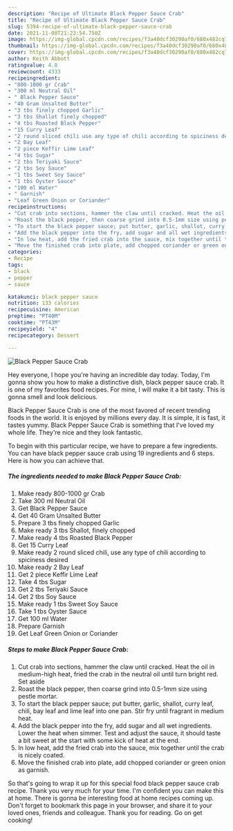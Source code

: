 ```yaml
---
description: "Recipe of Ultimate Black Pepper Sauce Crab"
title: "Recipe of Ultimate Black Pepper Sauce Crab"
slug: 5394-recipe-of-ultimate-black-pepper-sauce-crab
date: 2021-11-08T21:23:54.750Z
image: https://img-global.cpcdn.com/recipes/f3a40dcf30290af0/680x482cq70/black-pepper-sauce-crab-recipe-main-photo.jpg
thumbnail: https://img-global.cpcdn.com/recipes/f3a40dcf30290af0/680x482cq70/black-pepper-sauce-crab-recipe-main-photo.jpg
cover: https://img-global.cpcdn.com/recipes/f3a40dcf30290af0/680x482cq70/black-pepper-sauce-crab-recipe-main-photo.jpg
author: Keith Abbott
ratingvalue: 4.8
reviewcount: 4333
recipeingredient:
- "800-1000 gr Crab"
- "300 ml Neutral Oil"
- " Black Pepper Sauce"
- "40 Gram Unsalted Butter"
- "3 tbs finely chopped Garlic"
- "3 tbs Shallot finely chopped"
- "4 tbs Roasted Black Pepper"
- "15 Curry Leaf"
- "2 round sliced chili use any type of chili according to spiciness desired"
- "2 Bay Leaf"
- "2 piece Keffir Lime Leaf"
- "4 tbs Sugar"
- "2 tbs Teriyaki Sauce"
- "2 tbs Soy Sauce"
- "1 tbs Sweet Soy Sauce"
- "1 tbs Oyster Sauce"
- "100 ml Water"
- " Garnish"
- "Leaf Green Onion or Coriander"
recipeinstructions:
- "Cut crab into sections, hammer the claw until cracked. Heat the oil in medium-high heat, fried the crab in the neutral oil until turn bright red. Set aside"
- "Roast the black pepper, then coarse grind into 0.5-1mm size using pestle mortar."
- "To start the black pepper sauce; put butter, garlic, shallot, curry leaf, chili, bay leaf and lime leaf into one pan. Stir fry until fragrant in medium heat."
- "Add the black pepper into the fry, add sugar and all wet ingredients. Lower the heat when simmer. Test and adjust the sauce, it should taste a bit sweet at the start with some kick of heat at the end."
- "In low heat, add the fried crab into the sauce, mix together until the crab is nicely coated."
- "Move the finished crab into plate, add chopped coriander or green onion as garnish."
categories:
- Recipe
tags:
- black
- pepper
- sauce

katakunci: black pepper sauce 
nutrition: 133 calories
recipecuisine: American
preptime: "PT40M"
cooktime: "PT43M"
recipeyield: "4"
recipecategory: Dessert

---
```



![Black Pepper Sauce Crab](https://img-global.cpcdn.com/recipes/f3a40dcf30290af0/680x482cq70/black-pepper-sauce-crab-recipe-main-photo.jpg)

Hey everyone, I hope you're having an incredible day today. Today, I'm gonna show you how to make a distinctive dish, black pepper sauce crab. It is one of my favorites food recipes. For mine, I will make it a bit tasty. This is gonna smell and look delicious.



Black Pepper Sauce Crab is one of the most favored of recent trending foods in the world. It is enjoyed by millions every day. It is simple, it is fast, it tastes yummy. Black Pepper Sauce Crab is something that I've loved my whole life. They're nice and they look fantastic.


To begin with this particular recipe, we have to prepare a few ingredients. You can have black pepper sauce crab using 19 ingredients and 6 steps. Here is how you can achieve that.

<!--inarticleads1-->

##### The ingredients needed to make Black Pepper Sauce Crab:

1. Make ready 800-1000 gr Crab
1. Take 300 ml Neutral Oil
1. Get  Black Pepper Sauce
1. Get 40 Gram Unsalted Butter
1. Prepare 3 tbs finely chopped Garlic
1. Make ready 3 tbs Shallot, finely chopped
1. Make ready 4 tbs Roasted Black Pepper
1. Get 15 Curry Leaf
1. Make ready 2 round sliced chili, use any type of chili according to spiciness desired
1. Make ready 2 Bay Leaf
1. Get 2 piece Keffir Lime Leaf
1. Take 4 tbs Sugar
1. Get 2 tbs Teriyaki Sauce
1. Get 2 tbs Soy Sauce
1. Make ready 1 tbs Sweet Soy Sauce
1. Take 1 tbs Oyster Sauce
1. Get 100 ml Water
1. Prepare  Garnish
1. Get Leaf Green Onion or Coriander




<!--inarticleads2-->

##### Steps to make Black Pepper Sauce Crab:

1. Cut crab into sections, hammer the claw until cracked. Heat the oil in medium-high heat, fried the crab in the neutral oil until turn bright red. Set aside
1. Roast the black pepper, then coarse grind into 0.5-1mm size using pestle mortar.
1. To start the black pepper sauce; put butter, garlic, shallot, curry leaf, chili, bay leaf and lime leaf into one pan. Stir fry until fragrant in medium heat.
1. Add the black pepper into the fry, add sugar and all wet ingredients. Lower the heat when simmer. Test and adjust the sauce, it should taste a bit sweet at the start with some kick of heat at the end.
1. In low heat, add the fried crab into the sauce, mix together until the crab is nicely coated.
1. Move the finished crab into plate, add chopped coriander or green onion as garnish.




So that's going to wrap it up for this special food black pepper sauce crab recipe. Thank you very much for your time. I'm confident you can make this at home. There is gonna be interesting food at home recipes coming up. Don't forget to bookmark this page in your browser, and share it to your loved ones, friends and colleague. Thank you for reading. Go on get cooking!
